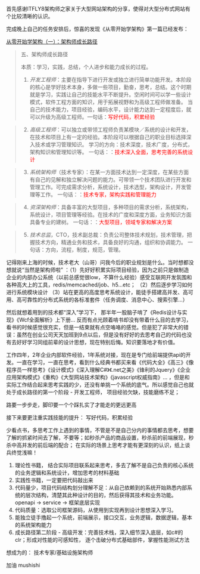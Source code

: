 首先感谢ITFLY8架构师之家关于大型网站架构的分享，使得对大型分布式网站有个比较清晰的认识。


完成晚上自己的任务安排后，惊喜的发现《从零开始学架构》第一篇已经发布：

[从零开始学架构（一）：架构师成长路径](http://www.cnblogs.com/itfly8/p/6107068.html) 

> 五、架构师成长路径
> 
> 本质：学习，实践，总结，个人进步和能力成长的过程。
> 
> 1. *开发工程师*：主要在指导下进行开发或独立进行简单功能开发。本阶段的核心是学好技术本身，多做一些项目，勤奋，思考，总结。这个时期就是学习，实践让自己的技能水平不断提升。空闲时间可以学一些设计模式，软件工程方面的知识，用于拓展视野和为高级工程师做准备。
当自己的技术能力，项目经验，编码水平，设计能力达到一定程度后，就可以升级为高级工程师。一句话：<span style='color:red'>写好代码，积累经验</span>

>2. *高级工程师*：可以独立或带领工程师负责某模块／系统的设计和开发，在技术和项目上有一定的经验。本阶段可以根据自己的职业目标选择深入技术或学习管理知识。
学习的方向：技术深度，技术广度，分布式，架构知识和管理知识等。
一句话：：<span style='color:red'>技术深入全面，思考完善的系统设计</span>

>3. *系统架构师*（技术专家）：在某一方面技术达到一定深度，在某些方面有自己的见解和独立解决问题的能力。可带领一个技术团队进行开发和管理工作。可完成需求分析，系统设计，技术选型，架构设计，开发管理等工作。
一句话：：<span style='color:red'>技术专家，架构实践和管理能力</span>

>4. *资深架构师*：具备丰富的大型项目，多种项目的需求分析，系统架构，系统设计，项目管理等经验。在技术的广度和深度方面，业务知识方面具备专业的建树。
一句话：：<span style='color:red'>大型项目，领域专家和解决方案</span>

>5. *技术总监*，CTO，技术副总裁：负责公司整体技术规划，技术管理，把握技术方向，精通业务和技术，具备良好的沟通，组织和协调能力。
一句话：方向，流程，制度，规范，管理。

记得刚来上海的时候，技术老大（山哥）问我今后的职业规划是什么。当时想都没想就说“当然是架构师啦”	：（1）先好好积累实际项目经验，因为之前只是做制造企业的内部办公系统（以前总感觉很low，不算什么经验）感受互联网开发氛围和各种高大上的工具，redis/memcached/job、h5...etc； （2）然后逐步学习如何进行系统模块设计 （3）站在更高的高度思考系统设计，能徒手搭建高并发、高可用、高可靠性的分布式系统的各标准套件（任务调度、消息中心、搜索引擎...）

然后就想着用到的技术都“深入”学习下， 那半年一股脑子啃了《Redis设计与实现》《Wcf全面解析》上下册... 反而有点光顾着啃书却没有带着什么目的去学习，看书的时候感觉很充实，但是一结束就有点空咯咯的感觉。但是犯了非常大的错误：虽然在创业公司天天加班到9点以后，但是没有好好的去思考自己的代码也没有去好好学习同组前辈的设计思想，现在特别后悔。知识要落地才有价值。

工作四年，2年企业内部软件经验，1年系统对接，现在是专门给前端提供api的开发。一直在学习，一直在思考，看到什么经典书都买来看《代码大全》《高三》《像程序员一样思考》《设计模式》《深入理解C#》《.net之美》《锋利的Jquery》《企业应用架构模式》《重构》《大型网站技术架构》《javascript权威指南》... ，但是和实际工作结合起来思考实践的少，还没有单挑一个系统的底气。所以感觉自己也就处于成长路径的第一个阶段 - 开发工程师， 项目经验欠缺，技能磨练不足； 

路要一步步走，脚印要一个个踩扎实了才能走的更远更高

接下来要更注重实践技能的提升： 写好代码，积累经验

少看点书，多思考工作上遇到的事情，不管是不是自己分内的事情都去思考，想要了解的抓紧时间去了解，不要等；如秒杀产品的商品设置，秒杀前的前端展现，秒杀中高并发的前后端的配合；  在实际的场景上思考才能有更深刻的认识，纸上谈兵终觉浅嘛！

1.	理论性书籍， 结合实际项目联系起来思考，多去了解不是自己负责的核心系统的业务逻辑和系统设计，增加思考的材料基础
2. 实践性书籍，一定要把代码敲出来
3. 代码量少，项目代码结构划分理解不足：从自己依赖到的系统开始熟悉内部系统的层次结构，清楚其此种设计的目的，然后获得其技术和业务功能。 openapi -> service -> 框架底层实现
4. 代码质量：选取公司框架源码，从使用到实现再到设计思想深入学习。
5. 能独立徒手撸起一个系统，前端展示，接口交互，业务逻辑，数据逻辑，基本的系统架构能力
6. 成长路径第二阶段 - 高级开发：完善技术栈，深入细节深入底层，如c#的clr；形成对性能的可感知性， 逐个击破分布式基础部件，掌握性能测试方法 

想成为的： 技术专家/基础设施架构师 

加油 mushishi






